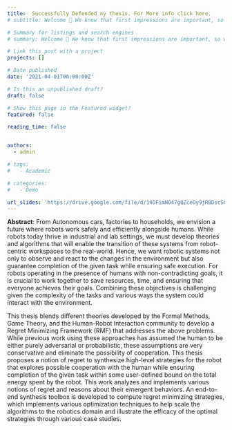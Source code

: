 ```yaml
---
title:  Successfully Defended my thesis. For More info click here.
# subtitle: Welcome 👋 We know that first impressions are important, so we've populated your new site with some initial content to help you get familiar with everything in no time.

# Summary for listings and search engines
# summary: Welcome 👋 We know that first impressions are important, so we've populatReceived the Diversity and Inclusion Scholarship from the ME Department at CU Bouldered your new site with some initial content to help you get familiar with everything in no time.

# Link this post with a project
projects: []

# Date published
date: '2021-04-01T00:00:00Z'

# Is this an unpublished draft?
draft: false

# Show this page in the Featured widget?
featured: false

reading_time: false


authors:
  - admin

# tags:
#   - Academic

# categories:
#   - Demo

url_slides: 'https://drive.google.com/file/d/14OFimNO47gQZceOy9jRBDscSGnSjJzA_/view?pli=1'
---
```



**Abstract**: From Autonomous cars, factories to households, we envision a future where robots work safely and efficiently alongside humans. While robots today thrive in industrial and lab settings, we must develop theories and algorithms that will enable the transition of these systems from robot-centric workspaces to the real-world. Hence, we want robotic systems not only to observe and react to the changes in the environment but also guarantee completion of the given task while ensuring safe execution. For robots operating in the presence of humans with non-contradicting goals, it is crucial to work together to save resources, time, and ensuring that everyone achieves their goals. Combining these objectives is challenging given the complexity of the tasks and various ways the system could interact with the environment. 

This thesis blends different theories developed by the Formal Methods, Game Theory, and the Human-Robot Interaction community to develop a Regret Minimizing Framework (RMF) that addresses the above problems. While previous work using these approaches has assumed the human to be either purely adversarial or probabilistic, these assumptions are very conservative and eliminate the possibility of cooperation. This thesis proposes a notion of regret to synthesize high-level strategies for the robot that explores possible cooperation with the human while ensuring completion of the given task within some user-defined bound on the total energy spent by the robot. This work analyzes and implements various notions of regret and reasons about their emergent behaviors. An end-to-end synthesis toolbox is developed to compute regret minimizing strategies, which implements various optimization techniques to help scale the algorithms to the robotics domain and illustrate the efficacy of the optimal strategies through various case studies.